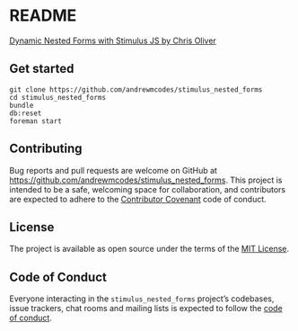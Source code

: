 # README

[Dynamic Nested Forms with Stimulus JS by Chris Oliver](https://gorails.com/episodes/dynamic-nested-forms-with-stimulus-js?autoplay=1)

## Get started

```
git clone https://github.com/andrewmcodes/stimulus_nested_forms
cd stimulus_nested_forms
bundle
db:reset
foreman start
```

## Contributing

Bug reports and pull requests are welcome on GitHub at https://github.com/andrewmcodes/stimulus_nested_forms. This project is intended to be a safe, welcoming space for collaboration, and contributors are expected to adhere to the [Contributor Covenant](http://contributor-covenant.org) code of conduct.

## License

The project is available as open source under the terms of the [MIT License](https://opensource.org/licenses/MIT).

## Code of Conduct

Everyone interacting in the `stimulus_nested_forms` project’s codebases, issue trackers, chat rooms and mailing lists is expected to follow the [code of conduct](https://github.com/andrewmcodes/stimulus_nested_forms/blob/master/CODE_OF_CONDUCT.md).
